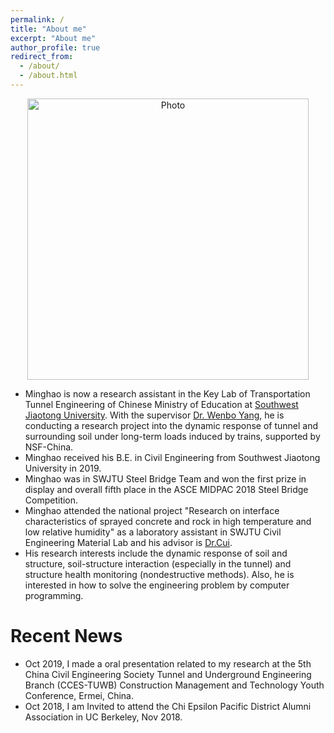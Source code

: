 ```yaml
---
permalink: /
title: "About me"
excerpt: "About me"
author_profile: true
redirect_from: 
  - /about/
  - /about.html
---
```


<p align="center">
  <img src="https://goatman1.github.io/files/minghaochen.png?raw=true" alt="Photo" style="width: 450px;"/> 
</p>

* Minghao is now a research assistant in the Key Lab of Transportation Tunnel Engineering of Chinese Ministry of Education at [Southwest Jiaotong University](https://english.swjtu.edu.cn/). With the supervisor [Dr. Wenbo Yang](http://userweb.swjtu.edu.cn/userweb/ywb1179/english.htm), he is conducting a research project into the dynamic response of tunnel and surrounding soil under long-term loads induced by trains, supported by NSF-China.
* Minghao received his B.E. in Civil Engineering from Southwest Jiaotong University in 2019.
* Minghao was in SWJTU Steel Bridge Team and won the first prize in display and overall fifth place in the ASCE MIDPAC 2018 Steel Bridge Competition. 
* Minghao attended the national project "Research on interface characteristics of sprayed concrete and rock in high temperature and low relative humidity" as a laboratory assistant in SWJTU Civil Engineering Material Lab and his advisor is [Dr.Cui](http://userweb.swjtu.edu.cn/Userweb/cuishengai/english.htm).
* His research interests include the dynamic response of soil and structure, soil-structure interaction (especially in the tunnel) and structure health monitoring (nondestructive methods). Also, he is interested in how to solve the engineering problem by computer programming.

# Recent News

* Oct 2019, I made a oral presentation related to my research at the 5th China Civil Engineering Society Tunnel and Underground Engineering Branch (CCES-TUWB) Construction Management and Technology Youth Conference, Ermei, China.
* Oct 2018, I am Invited to attend the Chi Epsilon Pacific District Alumni Association in UC Berkeley, Nov 2018. 


